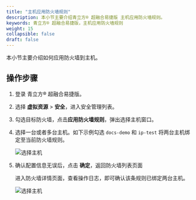 ```yaml
---
title: "主机应用防火墙规则"
description: 本小节主要介绍青立方® 超融合易捷版 主机应用防火墙规则。 
keywords: 青立方® 超融合易捷版，主机应用防火墙规则
weight: 15
collapsible: false
draft: false
---
```



本小节主要介绍如何应用防火墙到主机。

## 操作步骤

1. 登录 青立方® 超融合易捷版。
2. 选择 **虚拟资源** > **安全**，进入安全管理列表。
3. 勾选目标防火墙，点击**应用防火墙规则**，弹出选择主机窗口。
4. 选择一台或者多台主机。如下示例勾选 `docs-demo` 和 `ip-test` 将两台主机绑定至当前防火墙规则。

   ![选择主机](../../../_images/firewall_host.png)

5. 确认配置信息无误后，点击 **确定**，返回防火墙列表页面

   进入防火墙详情页面，查看操作日志，即可确认该条规则已绑定两台主机。

   ![选择主机](../../../_images/firewall_host2.png)
